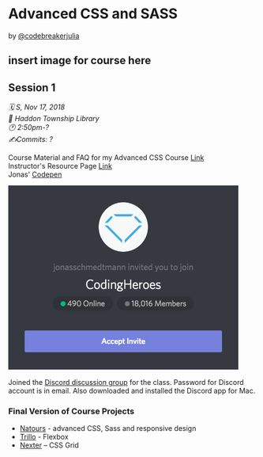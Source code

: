 # Advanced CSS and SASS

by [@codebreakerjulia](https://www.instagram.com/codebreakerjulia/)

## insert image for course here


## Session 1

*🗓 S, Nov 17, 2018* <br>
*📍 Haddon Township Library* <br>
*🕐 2:50pm-?* <br>
*✍️Commits: ?* <br>

Course Material and FAQ for my Advanced CSS Course [Link](https://github.com/jonasschmedtmann/advanced-css-course)<br>
Instructor's Resource Page [Link](http://codingheroes.io/resources/)<br>
Jonas' [Codepen](https://codepen.io/jonasschmedtmann/pens/public/)<br>

![discord](discord.png)

Joined the [Discord discussion group](https://discordapp.com/channels/146186188783484928/146192848750903296) for the class. Password for Discord account is in email. Also downloaded and installed the Discord app for Mac.

### Final Version of Course Projects
* [Natours]() - advanced CSS, Sass and responsive design
* [Trillo]() - Flexbox
* [Nexter]() – CSS Grid



